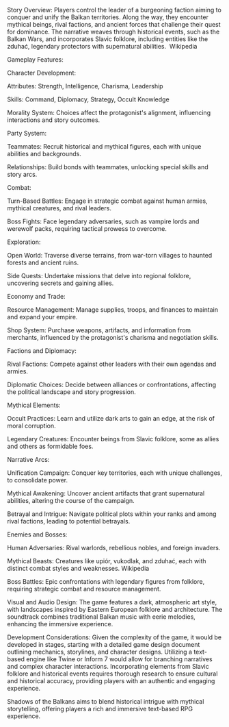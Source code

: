 Story Overview: Players control the leader of a burgeoning faction aiming to conquer and unify the Balkan territories. Along the way, they encounter mythical beings, rival factions, and ancient forces that challenge their quest for dominance. The narrative weaves through historical events, such as the Balkan Wars, and incorporates Slavic folklore, including entities like the zduhać, legendary protectors with supernatural abilities. ​
Wikipedia

Gameplay Features:

Character Development:

Attributes: Strength, Intelligence, Charisma, Leadership​

Skills: Command, Diplomacy, Strategy, Occult Knowledge​

Morality System: Choices affect the protagonist's alignment, influencing interactions and story outcomes.​

Party System:

Teammates: Recruit historical and mythical figures, each with unique abilities and backgrounds.​

Relationships: Build bonds with teammates, unlocking special skills and story arcs.​

Combat:

Turn-Based Battles: Engage in strategic combat against human armies, mythical creatures, and rival leaders.​

Boss Fights: Face legendary adversaries, such as vampire lords and werewolf packs, requiring tactical prowess to overcome.​

Exploration:

Open World: Traverse diverse terrains, from war-torn villages to haunted forests and ancient ruins.​

Side Quests: Undertake missions that delve into regional folklore, uncovering secrets and gaining allies.​

Economy and Trade:

Resource Management: Manage supplies, troops, and finances to maintain and expand your empire.​

Shop System: Purchase weapons, artifacts, and information from merchants, influenced by the protagonist's charisma and negotiation skills.​

Factions and Diplomacy:

Rival Factions: Compete against other leaders with their own agendas and armies.​

Diplomatic Choices: Decide between alliances or confrontations, affecting the political landscape and story progression.​

Mythical Elements:

Occult Practices: Learn and utilize dark arts to gain an edge, at the risk of moral corruption.​

Legendary Creatures: Encounter beings from Slavic folklore, some as allies and others as formidable foes.​

Narrative Arcs:

Unification Campaign: Conquer key territories, each with unique challenges, to consolidate power.​

Mythical Awakening: Uncover ancient artifacts that grant supernatural abilities, altering the course of the campaign.​

Betrayal and Intrigue: Navigate political plots within your ranks and among rival factions, leading to potential betrayals.​

Enemies and Bosses:

Human Adversaries: Rival warlords, rebellious nobles, and foreign invaders.​

Mythical Beasts: Creatures like upiór, vukodlak, and zduhać, each with distinct combat styles and weaknesses.​
Wikipedia

Boss Battles: Epic confrontations with legendary figures from folklore, requiring strategic combat and resource management.​

Visual and Audio Design: The game features a dark, atmospheric art style, with landscapes inspired by Eastern European folklore and architecture. The soundtrack combines traditional Balkan music with eerie melodies, enhancing the immersive experience.​

Development Considerations: Given the complexity of the game, it would be developed in stages, starting with a detailed game design document outlining mechanics, storylines, and character designs. Utilizing a text-based engine like Twine or Inform 7 would allow for branching narratives and complex character interactions. Incorporating elements from Slavic folklore and historical events requires thorough research to ensure cultural and historical accuracy, providing players with an authentic and engaging experience.​

Shadows of the Balkans aims to blend historical intrigue with mythical storytelling, offering players a rich and immersive text-based RPG experience.
